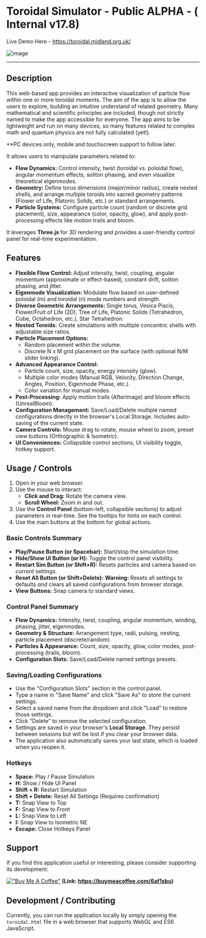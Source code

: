 # Toroidal Simulator - Public ALPHA - ( Internal v17.8)

Live Demo Here - https://toroidal.midland.org.uk/

![image](https://github.com/user-attachments/assets/2b1612ea-19a9-4ef5-8c38-e769299c0a04)

---

## Description

This web-based app provides an interactive visualization of particle flow within one or more toroidal moments. The aim of the app is to allow the users to explore, building an intuitive understand of related geometry. Many mathematical and scientific principles are included, though not strictly named to make the app accessible for everyone. The app aims to be lightweight and run on many devices, so many features related to complex math and quantum physics are not fully calculated (yet!).

**PC devices only, mobile and touchscreen support to follow later.

It allows users to manipulate parameters related to:

* **Flow Dynamics:** Control intensity, twist (toroidal vs. poloidal flow), angular momentum effects, soliton phasing, and even visualize theoretical eigenmodes.
* **Geometry:** Define torus dimensions (major/minor radius), create nested shells, and arrange multiple toroids into sacred geometry patterns (Flower of Life, Platonic Solids, etc.) or standard arrangements.
* **Particle Systems:** Configure particle count (random or discrete grid placement), size, appearance (color, opacity, glow), and apply post-processing effects like motion trails and bloom.

It leverages **Three.js** for 3D rendering and provides a user-friendly control panel for real-time experimentation.

## Features

* **Flexible Flow Control:** Adjust intensity, twist, coupling, angular momentum (approximate or effect-based), constant drift, soliton phasing, and jitter.
* **Eigenmode Visualization:** Modulate flow based on user-defined poloidal (m) and toroidal (n) mode numbers and strength.
* **Diverse Geometric Arrangements:** Single torus, Vesica Piscis, Flower/Fruit of Life (2D), Tree of Life, Platonic Solids (Tetrahedron, Cube, Octahedron, etc.), Star Tetrahedron.
* **Nested Toroids:** Create simulations with multiple concentric shells with adjustable size ratios.
* **Particle Placement Options:**
    * Random placement within the volume.
    * Discrete N x M grid placement on the surface (with optional N/M slider linking).
* **Advanced Appearance Control:**
    * Particle count, size, opacity, energy intensity (glow).
    * Multiple color modes (Manual RGB, Velocity, Direction Change, Angles, Position, Eigenmode Phase, etc.).
    * Color variation for manual modes.
* **Post-Processing:** Apply motion trails (Afterimage) and bloom effects (UnrealBloom).
* **Configuration Management:** Save/Load/Delete multiple named configurations directly in the browser's Local Storage. Includes auto-saving of the current state.
* **Camera Controls:** Mouse drag to rotate, mouse wheel to zoom, preset view buttons (Orthographic & Isometric).
* **UI Conveniences:** Collapsible control sections, UI visibility toggle, hotkey support.

## Usage / Controls

1.  Open in your web browser.
2.  Use the mouse to interact:
    * **Click and Drag:** Rotate the camera view.
    * **Scroll Wheel:** Zoom in and out.
3.  Use the **Control Panel** (bottom-left, collapsible sections) to adjust parameters in real-time. See the tooltips for hints on each control.
4.  Use the main buttons at the bottom for global actions.

### Basic Controls Summary

* **Play/Pause Button (or Spacebar):** Start/stop the simulation time.
* **Hide/Show UI Button (or H):** Toggle the control panel visibility.
* **Restart Sim Button (or Shift+R):** Resets particles and camera based on *current* settings.
* **Reset All Button (or Shift+Delete):** **Warning:** Resets all settings to defaults *and* clears all saved configurations from browser storage.
* **View Buttons:** Snap camera to standard views.

### Control Panel Summary

* **Flow Dynamics:** Intensity, twist, coupling, angular momentum, winding, phasing, jitter, eigenmodes.
* **Geometry & Structure:** Arrangement type, radii, pulsing, nesting, particle placement (discrete/random).
* **Particles & Appearance:** Count, size, opacity, glow, color modes, post-processing (trails, bloom).
* **Configuration Slots:** Save/Load/Delete named settings presets.

### Saving/Loading Configurations

* Use the "Configuration Slots" section in the control panel.
* Type a name in "Save Name" and click "Save As" to store the current settings.
* Select a saved name from the dropdown and click "Load" to restore those settings.
* Click "Delete" to remove the selected configuration.
* Settings are saved in your browser's **Local Storage**. They persist between sessions but will be lost if you clear your browser data.
* The application also automatically saves your last state, which is loaded when you reopen it.

### Hotkeys

* **Space:** Play / Pause Simulation
* **H:** Show / Hide UI Panel
* **Shift + R:** Restart Simulation
* **Shift + Delete:** Reset All Settings (Requires confirmation)
* **T:** Snap View to Top
* **F:** Snap View to Front
* **L:** Snap View to Left
* **I:** Snap View to Isometric NE
* **Escape:** Close Hotkeys Panel

## Support

If you find this application useful or interesting, please consider supporting its development:

[!["Buy Me A Coffee"](https://www.buymeacoffee.com/assets/img/custom_images/orange_img.png)](https://buymeacoffee.com/6af1sbu)
**(Link: https://buymeacoffee.com/6af1sbu)**

## Development / Contributing

Currently, you can run the application locally by simply opening the `toroidal.html` file in a web browser that supports WebGL and ES6 JavaScript.
